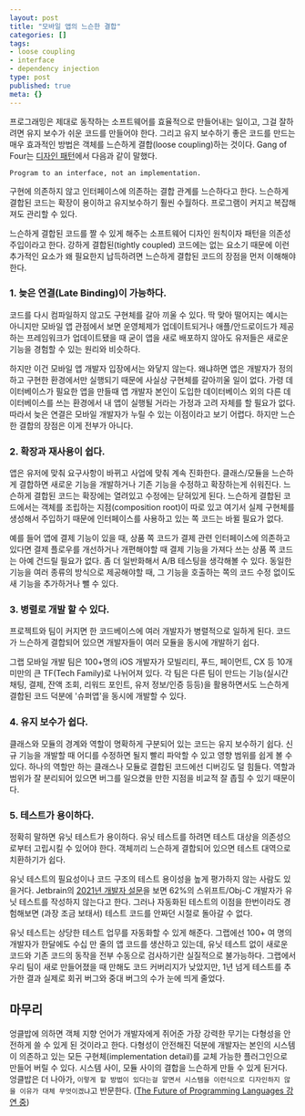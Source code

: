 ```yaml
---
layout: post
title: "모바일 앱의 느슨한 결합"
categories: []
tags:
- loose coupling
- interface
- dependency injection
type: post
published: true
meta: {}
---
```


프로그래밍은 제대로 동작하는 소프트웨어를 효율적으로 만들어내는 일이고, 그걸 잘하려면 유지 보수가 쉬운 코드를 만들어야 한다. 그리고 유지 보수하기 좋은 코드를 만드는 매우 효과적인 방법은 객체를 느슨하게 결합(loose coupling)하는 것이다. Gang of Four는 [디자인 패턴](https://en.wikipedia.org/wiki/Design_Patterns)에서 다음과 같이 말했다.

```
Program to an interface, not an implementation.
```

구현에 의존하지 않고 인터페이스에 의존하는 결합 관계를 느슨하다고 한다. 느슨하게 결합된 코드는 확장이 용이하고 유지보수하기 훨씬 수월하다. 프로그램이 커지고 복잡해져도 관리할 수 있다. 

느슨하게 결합된 코드를 짤 수 있게 해주는 소프트웨어 디자인 원칙이자 패턴을 의존성 주입이라고 한다. 강하게 결합된(tightly coupled) 코드에는 없는 요소기 때문에 이런 추가적인 요소가 왜 필요한지 납득하려면 느슨하게 결합된 코드의 장점을 먼저 이해해야 한다. 

### 1. 늦은 연결(Late Binding)이 가능하다.

코드를 다시 컴파일하지 않고도 구현체를 갈아 끼울 수 있다. 딱 맞아 떨어지는 예시는 아니지만 모바일 앱 관점에서 보면 운영체제가 업데이트되거나 애플/안드로이드가 제공하는 프레임워크가 업데이트됐을 때 굳이 앱을 새로 배포하지 않아도 유저들은 새로운 기능을 경험할 수 있는 원리와 비슷하다. 

하지만 이건 모바일 앱 개발자 입장에서는 와닿지 않는다. 왜냐하면 앱은 개발자가 정의하고 구현한 환경에서만 실행되기 때문에 사실상 구현체를 갈아끼울 일이 없다. 가령 데이터베이스가 필요한 앱을 만들때 앱 개발자 본인이 도입한 데이터베이스 외의 다른 데이터베이스를 쓰는 환경에서 내 앱이 실행될 거라는 가정과 고려 자체를 할 필요가 없다. 따라서 늦은 연결은 모바일 개발자가 누릴 수 있는 이점이라고 보기 어렵다. 하지만 느슨한 결합의 장점은 이게 전부가 아니다.

### 2. 확장과 재사용이 쉽다.

앱은 유저에 맞춰 요구사항이 바뀌고 사업에 맞춰 계속 진화한다. 클래스/모듈을 느슨하게 결합하면 새로운 기능을 개발하거나 기존 기능을 수정하고 확장하는게 쉬워진다. 느슨하게 결합된 코드는 확장에는 열려있고 수정에는 닫혀있게 된다. 느슨하게 결합된 코드에서는 객체를 조립하는 지점(composition root)이 따로 있고 여기서 실제 구현체를 생성해서 주입하기 때문에 인터페이스를 사용하고 있는 쪽 코드는 바뀔 필요가 없다.

예를 들어 앱에 결제 기능이 있을 때, 상품 쪽 코드가 결제 관련 인터페이스에 의존하고 있다면 결제 플로우를 개선하거나 개편해야할 때 결제 기능을 가져다 쓰는 상품 쪽 코드는 아예 건드릴 필요가 없다. 좀 더 일반화해서 A/B 테스팅을 생각해볼 수 있다. 동일한 기능을 여러 종류의 방식으로 제공해야할 때, 그 기능을 호출하는 쪽의 코드 수정 없이도 새 기능을 추가하거나 뺄 수 있다. 

### 3. 병렬로 개발 할 수 있다.

프로젝트와 팀이 커지면 한 코드베이스에 여러 개발자가 병렬적으로 일하게 된다. 코드가 느슨하게 결합되어 있으면 개발자들이 여러 모듈을 동시에 개발하기 쉽다.

그랩 모바일 개발 팀은 100+명의 iOS 개발자가 모빌리티, 푸드, 페이먼트, CX 등 10개 미만의 큰 TF(Tech Family)로 나뉘어져 있다. 각 팀은 다른 팀이 만드는 기능(실시간 채팅, 결제, 잔액 조회, 리워드 포인트, 유저 정보/인증 등등)을 활용하면서도 느슨하게 결합된 코드 덕분에 '슈퍼앱'을 동시에 개발할 수 있다.

### 4. 유지 보수가 쉽다.

클래스와 모듈의 경계와 역할이 명확하게 구분되어 있는 코드는 유지 보수하기 쉽다. 신규 기능을 개발할 때 어디를 수정하면 될지 빨리 파악할 수 있고 영향 범위를 쉽게 볼 수 있다. 하나의 역할만 하는 클래스나 모듈로 결합된 코드에선 디버깅도 덜 힘들다. 역할과 범위가 잘 분리되어 있으면 버그를 일으켰을 만한 지점을 비교적 잘 좁힐 수 있기 때문이다.

### 5. 테스트가 용이하다.

정확히 말하면 유닛 테스트가 용이하다. 유닛 테스트를 하려면 테스트 대상을 의존성으로부터 고립시킬 수 있어야 한다. 객체끼리 느슨하게 결합되어 있으면 테스트 대역으로 치환하기가 쉽다.

유닛 테스트의 필요성이나 코드 구조의 테스트 용이성을 높게 평가하지 않는 사람도 있을거다. Jetbrain의 [2021년 개발자 설문](https://www.jetbrains.com/lp/devecosystem-2021/swift-objc/)을 보면 62%의 스위프트/Obj-C 개발자가 유닛 테스트를 작성하지 않는다고 한다. 그러나 자동화된 테스트의 이점을 한번이라도 경험해보면 (과장 조금 보태서) 테스트 코드를 안짜던 시절로 돌아갈 수 없다. 

유닛 테스트는 상당한 테스트 업무를 자동화할 수 있게 해준다. 그랩에선 100+ 여 명의 개발자가 한달에도 수십 만 줄의 앱 코드를 생산하고 있는데, 유닛 테스트 없이 새로운 코드와 기존 코드의 동작을 전부 수동으로 검사하기란 실질적으로 불가능하다. 그랩에서 우리 팀이 새로 만들어졌을 때 만해도 코드 커버리지가 낮았지만, 1년 넘게 테스트를 추가한 결과 실제로 회귀 버그와 중대 버그의 수가 눈에 띄게 줄었다. 

## 마무리

엉클밥에 의하면 객체 지향 언어가 개발자에게 쥐어준 가장 강력한 무기는 다형성을 안전하게 쓸 수 있게 된 것이라고 한다. 다형성이 안전해진 덕분에 개발자는 본인의 시스템이 의존하고 있는 모든 구현체(implementation detail)를 교체 가능한 플러그인으로 만들어 버릴 수 있다. 시스템 사이, 모듈 사이의 결합을 느슨하게 만들 수 있게 된거다. 엉클밥은 더 나아가, `이렇게 할 방법이 있다는걸 알면서 시스템을 이런식으로 디자인하지 않을 이유가 대체 무엇이겠냐`고 반문한다. ([The Future of Programming Languages 강연 중](https://youtu.be/ya1xDCCMh7g?t=4728))
